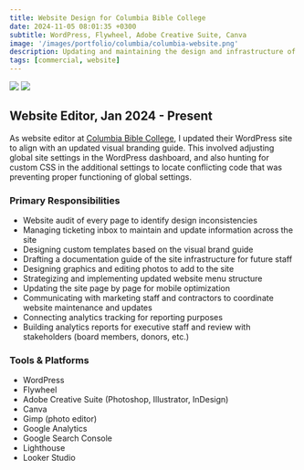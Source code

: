 ```yaml
---
title: Website Design for Columbia Bible College
date: 2024-11-05 08:01:35 +0300
subtitle: WordPress, Flywheel, Adobe Creative Suite, Canva
image: '/images/portfolio/columbia/columbia-website.png'
description: Updating and maintaining the design and infrastructure of a private college website.
tags: [commercial, website]
---
```


<div class="gallery-box">
  <div class="gallery">
    <img src="/images/portfolio/columbia/columbia-desktop.png" loading="lazy">
    <img src="/images/portfolio/columbia/columbia-mobile.png" loading="lazy">
  </div>
</div>

## Website Editor, Jan 2024 - Present
As website editor at [Columbia Bible College](https://columbiabc.edu/), I updated their WordPress site to align with an updated visual branding guide. This involved adjusting global site settings in the WordPress dashboard, and also hunting for custom CSS in the additional settings to locate conflicting code that was preventing proper functioning of global settings.

### Primary Responsibilities
- Website audit of every page to identify design inconsistencies
- Managing ticketing inbox to maintain and update information across the site
- Designing custom templates based on the visual brand guide
- Drafting a documentation guide of the site infrastructure for future staff
- Designing graphics and editing photos to add to the site
- Strategizing and implementing updated website menu structure
- Updating the site page by page for mobile optimization 
- Communicating with marketing staff and contractors to coordinate website maintenance and updates
- Connecting analytics tracking for reporting purposes
- Building analytics reports for executive staff and review with stakeholders (board members, donors, etc.)

### Tools & Platforms
- WordPress
- Flywheel
- Adobe Creative Suite (Photoshop, Illustrator, InDesign)
- Canva
- Gimp (photo editor)
- Google Analytics
- Google Search Console
- Lighthouse
- Looker Studio